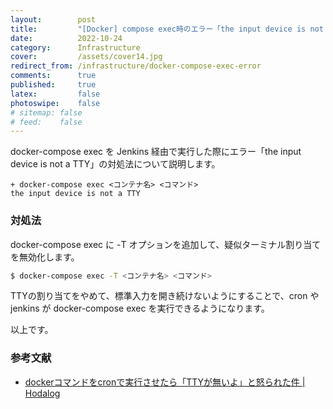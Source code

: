 ```yaml
---
layout:        post
title:         "[Docker] compose exec時のエラー「the input device is not a TTY」の対処法"
date:          2022-10-24
category:      Infrastructure
cover:         /assets/cover14.jpg
redirect_from: /infrastructure/docker-compose-exec-error
comments:      true
published:     true
latex:         false
photoswipe:    false
# sitemap: false
# feed:    false
---
```


docker-compose exec を Jenkins 経由で実行した際にエラー「the input device is not a TTY」の対処法について説明します。

```
+ docker-compose exec <コンテナ名> <コマンド>
the input device is not a TTY
```

### 対処法

docker-compose exec に -T オプションを追加して、疑似ターミナル割り当てを無効化します。

```bash
$ docker-compose exec -T <コンテナ名> <コマンド>
```

TTYの割り当てをやめて、標準入力を開き続けないようにすることで、cron や jenkins が docker-compose exec を実行できるようになります。

以上です。

### 参考文献
- [dockerコマンドをcronで実行させたら「TTYが無いよ」と怒られた件 \| Hodalog](https://hodalog.com/how-to-resolve-the-error-that-the-input-device-is-not-a-tty/)
